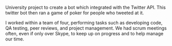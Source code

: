 University project to create a bot which integrated with the Twitter API. This twitter bot then ran a game of poker for people who tweeted at it.

I worked within a team of four, performing tasks such as developing code, QA testing, peer reviews, and project management. We had scrum meetings often, even if only over Skype, to keep up on progress and to help manage our time.
